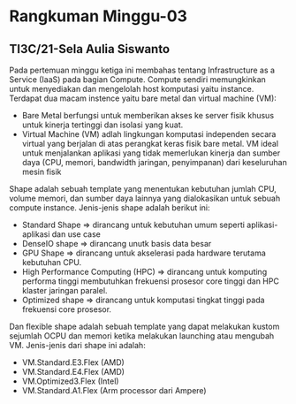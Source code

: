 <h1>Rangkuman Minggu-03</h1>
<h2>TI3C/21-Sela Aulia Siswanto</h2>
Pada pertemuan minggu ketiga ini membahas tentang Infrastructure as a Service (IaaS) pada bagian Compute. Compute sendiri memungkinkan untuk menyediakan dan mengelolah host komputasi yaitu instance. Terdapat dua macam instence yaitu bare metal dan virtual machine (VM):

- Bare Metal berfungsi untuk memberikan akses ke server fisik khusus untuk kinerja tertinggi dan isolasi yang kuat.
- Virtual Machine (VM) adlah lingkungan komputasi independen secara virtual yang berjalan di atas perangkat keras fisik bare metal. VM ideal untuk menjalankan aplikasi yang tidak memerlukan kinerja dan sumber daya (CPU, memori, bandwidth jaringan, penyimpanan) dari keseluruhan mesin fisik

Shape adalah sebuah template yang menentukan kebutuhan jumlah CPU, volume memori, dan sumber daya lainnya yang dialokasikan untuk sebuah compute instance. Jenis-jenis shape adalah berikut ini:

- Standard Shape => dirancang untuk kebutuhan umum seperti aplikasi-aplikasi dan use case 
- DenseIO shape => dirancang unutk basis data besar
- GPU Shape => dirancang untuk akselerasi pada hardware terutama kebutuhan CPU.
- High Performance Computing (HPC) => dirancang untuk komputing performa tinggi membutuhkan frekuensi prosesor core tinggi dan HPC klaster jaringan paralel.
- Optimized shape => dirancang untuk komputasi tingkat tinggi pada frekuensi core prosesor. 

Dan flexible shape adalah sebuah template  yang dapat melakukan kustom sejumlah OCPU dan memori ketika melakukan launching atau mengubah VM. Jenis-jenis dari shape ini adalah:
- VM.Standard.E3.Flex (AMD)
- VM.Standard.E4.Flex (AMD)
- VM.Optimized3.Flex (Intel)
- VM.Standard.A1.Flex (Arm processor dari Ampere)
